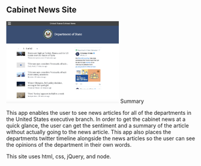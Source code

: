 Cabinet News Site
-----------------

<img src="app_screen_shot.png" width="300px" alt="alt Cabinet News Screenshot" />
Summary

This app enables the user to see news articles for all of the departments in the United States executive branch. In order to get the cabinet news at a quick glance, the user can get the sentiment and a summary of the article without actually going to the news article. This app also places the departments twitter timeline alongside the news articles so the user can see the opinions of the department in their own words.

This site uses html, css, jQuery, and node.